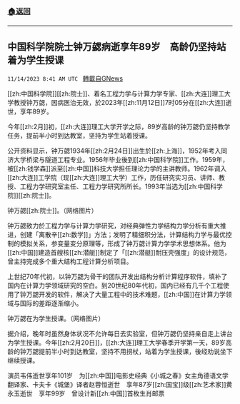 ###  [:house:返回](README.md)
---


## 中国科学院院士钟万勰病逝享年89岁　高龄仍坚持站着为学生授课
`11/14/2023 8:41 AM UTC ` [轉載自GNews](https://gnews.org/articles/1975685)

[[zh:中国科学院]][[zh:院士]]、着名工程力学与计算力学专家、[[zh:大连]]理工大学教授钟万勰，因病医治无效，於2023年[[zh:11月12日]]7时05分在[[zh:大连]]逝世，享年89岁。

今年[[zh:2月]]初，[[zh:大连]]理工大学开学之际，89岁高龄的钟万勰仍坚持教学任务，提前半小时到达教室，坚持为学生站着授课。

公开资料显示，钟万勰1934年[[zh:2月24日]]出生於[[zh:上海]]，1952年考入同济大学桥梁与隧道工程专业。1956年毕业後到[[zh:中国科学院]]工作。1959年，被[[zh:钱学森]]派至[[zh:中国]]科技大学担任理论力学的主讲教师。1962年调入[[zh:大连]]工学院（现[[zh:大连]]理工大学）工作，历任研究实习员、讲师、教授、工程力学研究室主任、工程力学研究所所长。1993年当选为[[zh:中国科学院]][[zh:院士]]。

钟万勰[[zh:院士]]。（网络图片）

钟万勰致力於工程力学与计算力学研究，对经典弹性力学结构力学分析有重大推进，创建「离散辛[[zh:数学]]」方法；发明了精细积分法，计算结构力学与最优控制的模拟关系，参变量变分原理等，形成了钟万勰计算力学学术思想体系。他为[[zh:中国]]建造首艘核[[zh:潜艇]]制定了「[[zh:潜艇]]耐压壳强度」的设计规范，曾主持完成多个重大结构工程计算分析项目。

上世纪70年代初，以钟万勰为骨干的团队开发出结构分析计算程序软件，填补了国内在计算力学领域研究的空白。到20世纪80年代初，国内已经有几千个工程使用了钟万勰开发的软件，解决了大量工程中的技术难题，[[zh:中国]]在计算力学领域与国际的差距逐渐缩小。

钟万勰在为学生授课。（网络图片）

据介绍，晚年时虽然身体状况不允许每日去实验室，但钟万勰仍坚持亲自走上讲台为学生授课。今年[[zh:2月20日]]，[[zh:大连]]理工大学春季开学第一天，89岁高龄的钟万勰提前半小时到达教室，坚持不用拐杖，站着为学生授课，後经劝说坐下继续授课。

演员韦伟逝世享年101岁　为[[zh:中国]]电影史经典《小城之春》女主角德语文学翻译家、卡夫卡《城堡》译者赵蓉恒逝世　享年87岁[[zh:国宝]]级[[zh:艺术家]]黄永玉逝世　享年99岁　曾设计新[[zh:中国]]首枚生肖邮票

